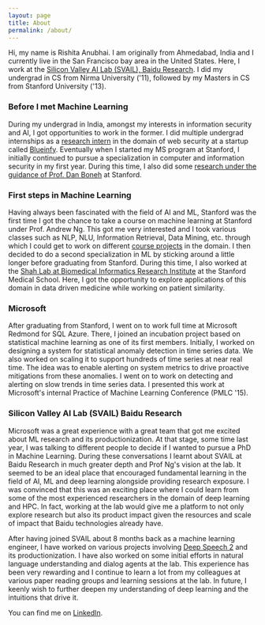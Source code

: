 ```yaml
---
layout: page
title: About
permalink: /about/
---
```


Hi, my name is Rishita Anubhai. I am originally from Ahmedabad, India and I currently live in the San Francisco bay area in the United States. Here, I work at the [Silicon Valley AI Lab (SVAIL), Baidu Research](http://research.baidu.com/silicon-valley-ai-lab/). I did my undergrad in CS from Nirma University ('11), followed by my Masters in CS from Stanford University ('13).

### Before I met Machine Learning

During my undergrad in India, amongst my interests in information security and AI, I got opportunities to work in the former. I did multiple undergrad internships as a [research intern](https://www.linkedin.com/in/rishitaa#experience-320906555) in the domain of web security at a startup called [Blueinfy](http://www.blueinfy.com/). Eventually when I started my MS program at Stanford, I initially continued to pursue a specialization in computer and information security in my first year. During this time, I also did some [research under the guidance of Prof. Dan Boneh](http://crypto.stanford.edu/~dabo/pubs/abstracts/ssl-client-bugs.html) at Stanford.

### First steps in Machine Learning

Having always been fascinated with the field of AI and ML, Stanford was the first time I got the chance to take a course on machine learning at Stanford under Prof. Andrew Ng. This got me very interested and I took various classes such as NLP, NLU, Information Retrieval, Data Mining, etc. through which I could get to work on different [course projects](https://www.linkedin.com/in/rishitaa#background-projects) in the domain. I then decided to do a second specialization in ML by sticking around a little longer before graduating from Stanford. During this time, I also worked at the [Shah Lab at Biomedical Informatics Research Institute](http://bmir.stanford.edu/research/shahlab.html) at the Stanford Medical School. Here, I got the opportunity to explore applications of this domain in data driven medicine while working on patient similarity.

### Microsoft

After graduating from Stanford, I went on to work full time at Microsoft Redmond for SQL Azure. There, I joined an incubation project based on statistical machine learning as one of its first members. Initially, I worked on designing a system for statistical anomaly detection in time series data. We also worked on scaling it to support hundreds of time series at near real time. The idea was to enable alerting on system metrics to drive proactive mitigations from these anomalies. I went on to work on detecting and alerting on slow trends in time series data. I presented this work at Microsoft's internal Practice of Machine Learning Conference (PMLC '15).

### Silicon Valley AI Lab (SVAIL) Baidu Research

Microsoft was a great experience with a great team that got me excited about ML research and its productionization. At that stage, some time last year, I was talking to different people to decide if I wanted to pursue a PhD in Machine Learning. During these conversations I learnt about SVAIL at Baidu Research in much greater depth and Prof Ng's vision at the lab. It seemed to be an ideal place that encouraged fundamental learning in the field of AI, ML and deep learning alongside providing research exposure. I was convinced that this was an exciting place where I could learn from some of the most experienced researchers in the domain of deep learning and HPC. In fact, working at the lab would give me a platform to not only explore research but also its product impact given the resources and scale of impact that Baidu technologies already have.

After having joined SVAIL about 8 months back as a machine learning engineer, I have worked on various projects involving [Deep Speech 2](http://arxiv.org/abs/1512.02595) and its productionization. I have also worked on some initial efforts in natural language understanding and dialog agents at the lab. This experience has been very rewarding and I continue to learn a lot from my colleagues at various paper reading groups and learning sessions at the lab. In future, I keenly wish to further deepen my understanding of deep learning and the intuitions that drive it.

You can find me on [LinkedIn](https://www.linkedin.com/in/rishitaa).
